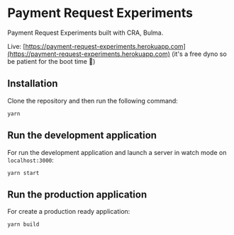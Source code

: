 # Payment Request Experiments

Payment Request Experiments built with CRA, Bulma.

Live: [https://payment-request-experiments.herokuapp.com](https://payment-request-experiments.herokuapp.com) (it's a free dyno so be patient for the boot time 🙂)


## Installation

Clone the repository and then run the following command:

```
yarn
```

## Run the development application

For run the development application and launch a server in watch mode on `localhost:3000`:

```
yarn start
```

## Run the production application

For create a production ready application:

```
yarn build
```

